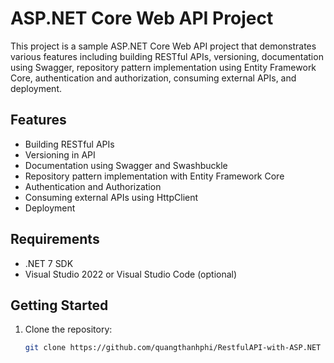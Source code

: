 # ASP.NET Core Web API Project

This project is a sample ASP.NET Core Web API project that demonstrates various features including building RESTful APIs, versioning, documentation using Swagger, repository pattern implementation using Entity Framework Core, authentication and authorization, consuming external APIs, and deployment.

## Features

- Building RESTful APIs
- Versioning in API
- Documentation using Swagger and Swashbuckle
- Repository pattern implementation with Entity Framework Core
- Authentication and Authorization
- Consuming external APIs using HttpClient
- Deployment

## Requirements

- .NET 7 SDK
- Visual Studio 2022 or Visual Studio Code (optional)

## Getting Started

1. Clone the repository:

   ```bash
   git clone https://github.com/quangthanhphi/RestfulAPI-with-ASP.NET
